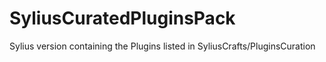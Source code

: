 # SyliusCuratedPluginsPack
Sylius version containing the Plugins listed in SyliusCrafts/PluginsCuration
